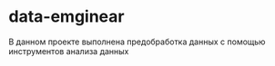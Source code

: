 # data-emginear
В данном проекте выполнена предобработка данных с помощью инструментов анализа данных
